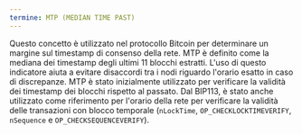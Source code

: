 ```yaml
---
termine: MTP (MEDIAN TIME PAST)
---
```


Questo concetto è utilizzato nel protocollo Bitcoin per determinare un margine sul timestamp di consenso della rete. MTP è definito come la mediana dei timestamp degli ultimi 11 blocchi estratti. L'uso di questo indicatore aiuta a evitare disaccordi tra i nodi riguardo l'orario esatto in caso di discrepanze. MTP è stato inizialmente utilizzato per verificare la validità dei timestamp dei blocchi rispetto al passato. Dal BIP113, è stato anche utilizzato come riferimento per l'orario della rete per verificare la validità delle transazioni con blocco temporale (`nLockTime`, `OP_CHECKLOCKTIMEVERIFY`, `nSequence` e `OP_CHECKSEQUENCEVERIFY`).